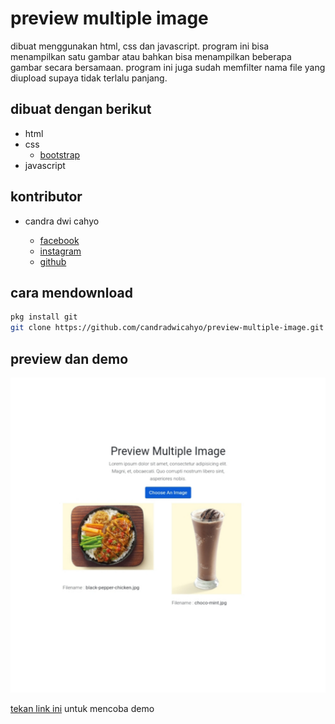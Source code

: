 # preview multiple image 

dibuat menggunakan html, css dan javascript. program ini bisa menampilkan satu gambar atau bahkan bisa menampilkan beberapa gambar secara bersamaan. program ini juga sudah memfilter nama file yang diupload supaya tidak terlalu panjang. 

## dibuat dengan berikut

* html   
* css 
  * [bootstrap](https://getbootstrap.com)
* javascript

## kontributor

* candra dwi cahyo 

  * [facebook](https://facebook.com/candradwicahyo18)
  * [instagram](https://instagram.com/candradwicahyo18)
  * [github](https://github.com/candradwicahyo)

## cara mendownload 

```bash
pkg install git 
git clone https://github.com/candradwicahyo/preview-multiple-image.git
```

## preview dan demo

![preview](https://github.com/candradwicahyo/preview-multiple-image/blob/master/image.jpg)

[tekan link ini](https://candradwicahyo.github.io/preview-multiple-image) untuk mencoba demo 